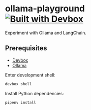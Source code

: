 # ollama-playground [![Built with Devbox](https://jetpack.io/img/devbox/shield_moon.svg)](https://jetpack.io/devbox/docs/contributor-quickstart/)

Experiment with Ollama and LangChain.

## Prerequisites

- [Devbox](https://www.jetpack.io/devbox)
- [Ollama](https://ollama.ai)

Enter development shell:
```bash
devbox shell
```

Install Python dependencies:
```bash
pipenv install
```